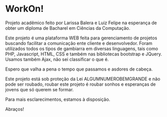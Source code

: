 # WorkOn!

Projeto acadêmico feito por Larissa Balera e Luiz Felipe na esperança de obter um diploma de Bacharel em Ciências da Computação.

Este projeto é uma plataforma WEB feita para gerenciamento de projetos buscando facilitar a comunicação ente cliente e desenvolvedor.
Foram utilizados todos os tipos de gambiarra em diversas linguagens, tais como PHP, Javascript, HTML, CSS e também nas bibliotecas bootstrap e JQuery. Usamos também Ajax, não sei classificar o que é.

Espero que valha a pena o tempo que passamos e asdores de cabeça.

Este projeto está sob proteção da Lei ALGUMNUMEROBEMGRANDE e não pode ser roubado, roubar este projeto é roubar sonhos e esperanças de jovens que só querem se formar.

Para mais esclarecimentos, estamos à disposição.

Abraços!
